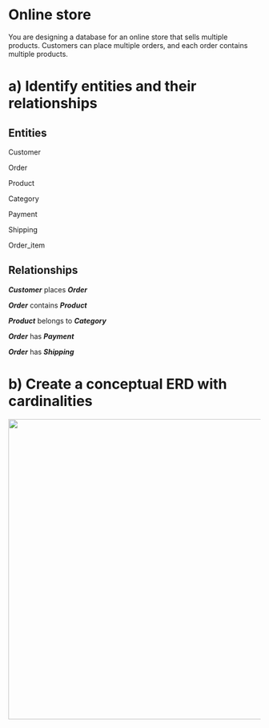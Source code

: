 # Online store
You are designing a database for an online store that sells multiple products. Customers can place multiple orders, and each order contains multiple products.

# a) Identify entities and their relationships

## Entities

Customer

Order

Product

Category

Payment

Shipping

Order_item

## Relationships

***Customer*** places ***Order***

***Order*** contains ***Product***

***Product*** belongs to ***Category***

***Order*** has ***Payment***

***Order*** has ***Shipping***


# b) Create a conceptual ERD with cardinalities

<img src = "../assets/erd_exercise_4.png" width=600>
